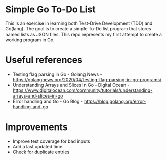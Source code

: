 # Simple Go To-Do List
This is an exercise in learning both Test-Drive Development (TDD) and Go(lang). The goal is to create a simple To-Do list program that stores named lists as JSON files. This repo represents my first attempt to create a working program in Go.

# Useful references
* Testing flag parsing in Go - Golang News - https://golangnews.org/2020/04/testing-flag-parsing-in-go-programs/
* Understanding Arrays and Slices in Go - Digital Ocean - https://www.digitalocean.com/community/tutorials/understanding-arrays-and-slices-in-go
* Error handling and Go - Go Blog - https://blog.golang.org/error-handling-and-go

# Improvements
* Improve test coverage for bad inputs
* Add a last updated time
* Check for duplicate entries

